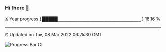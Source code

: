 ### Hi there 👋

⏳ Year progress { █████▁▁▁▁▁▁▁▁▁▁▁▁▁▁▁▁▁▁▁▁▁▁▁▁▁ } 18.16 %

---

⏰ Updated on Tue, 08 Mar 2022 06:25:30 GMT

![Progress Bar CI](https://github.com/ZhaoGui/ZhaoGui/workflows/Progress%20Bar%20CI/badge.svg)
